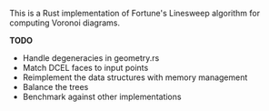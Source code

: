 This is a Rust implementation of Fortune's Linesweep algorithm for computing Voronoi diagrams.

**TODO**
* Handle degeneracies in geometry.rs
* Match DCEL faces to input points
* Reimplement the data structures with memory management
* Balance the trees
* Benchmark against other implementations